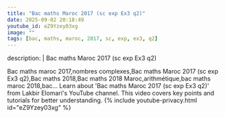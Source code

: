 ```yaml
---
title: "Bac maths Maroc 2017 (sc exp Ex3 q2)"
date: 2025-09-02 20:18:49 
youtube_id: eZ9Yzey03xg
image: ""
tags: [bac, maths, maroc, 2017, sc, exp, ex3, q2]
---
```

description: |
  Bac maths Maroc 2017 (sc exp Ex3 q2)
  
  
  Bac maths maroc 2017,nombres complexes,Bac maths Maroc 2017 (sc exp Ex3 q2),Bac maths 2018,Bac maths 2018 Maroc,arithmétique,bac maths maroc 2018,bac...
  Learn about 'Bac maths Maroc 2017 (sc exp Ex3 q2)' from Lakbir Elomari's YouTube channel. This video covers key points and tutorials for better understanding.
{% include youtube-privacy.html id="eZ9Yzey03xg" %}
